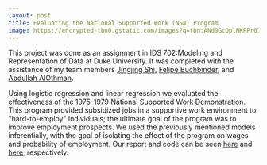 ```yaml
---
layout: post
title: Evaluating the National Supported Work (NSW) Program 
image: https://encrypted-tbn0.gstatic.com/images?q=tbn:ANd9GcQplNKPPr0IPQgUovSMUMiZlpDMWf34VNmPqyTQJa0jenTAFuxH&s
---
```

This project was done as an assignment in IDS 702:Modeling and Representation of Data at Duke University. It was completed with the assistance of my team members [Jingjing Shi](https://www.linkedin.com/in/jingjing-shi-28381ab4/), [Felipe Buchbinder](https://www.linkedin.com/in/felipe-buchbinder-a65a0199/), and [Abdullah AlOthman](https://www.linkedin.com/in/abdullah-alothman-565048145/).

Using logistic regression and linear regression we evaluated the effectiveness of the 1975-1979 National Supported Work Demonstration. This program provided subsidized jobs in a supportive work environment to "hard-to-employ" individuals; the ultimate goal of the program was to improve employment prospects. We used the previously mentioned models inferentially, with the goal of isolating the effect of the program on wages and probability of employment. Our report and code can be seen [here](https://github.com/joekrinke15/Evaluating-the-National-Supported-Work-Demonstration/blob/master/Training_and_Wages.pdf) and [here](https://github.com/joekrinke15/Evaluating-the-National-Supported-Work-Demonstration/blob/master/Training_and_Wages.Rmd), respectively.
